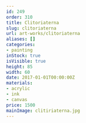 ```yaml
---
id: 249
order: 310
title: Clitoriaterna
slug: clitoriaterna
url: art-works/clitoriaterna
aliases: []
categories:
- painting
inStock: true
isVisible: true
height: 85
width: 60
date: 2017-01-01T00:00:00Z
materials:
- acrylic
- ink
- canvas
price: 1500
mainImage: clitiriaterna.jpg
---
```

